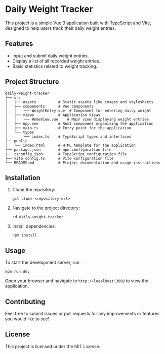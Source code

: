 # Daily Weight Tracker

This project is a simple Vue 3 application built with TypeScript and Vite, designed to help users track their daily weight entries. 

## Features

- Input and submit daily weight entries.
- Display a list of all recorded weight entries.
- Basic statistics related to weight tracking.

## Project Structure

```
daily-weight-tracker
├── src
│   ├── assets          # Static assets like images and stylesheets
│   ├── components      # Vue components
│   │   └── WeightEntry.vue  # Component for entering daily weight
│   ├── views           # Application views
│   │   └── HomeView.vue    # Main view displaying weight entries
│   ├── App.vue         # Root component organizing the application
│   ├── main.ts         # Entry point for the application
│   └── types
│       └── index.ts    # TypeScript types and interfaces
├── public
│   └── index.html      # HTML template for the application
├── package.json        # npm configuration file
├── tsconfig.json       # TypeScript configuration file
├── vite.config.ts      # Vite configuration file
└── README.md           # Project documentation and usage instructions
```

## Installation

1. Clone the repository:
   ```
   git clone <repository-url>
   ```
2. Navigate to the project directory:
   ```
   cd daily-weight-tracker
   ```
3. Install dependencies:
   ```
   npm install
   ```

## Usage

To start the development server, run:
```
npm run dev
```

Open your browser and navigate to `http://localhost:3000` to view the application.

## Contributing

Feel free to submit issues or pull requests for any improvements or features you would like to see!

## License

This project is licensed under the MIT License.
